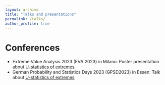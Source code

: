 ```yaml
---
layout: archive
title: "Talks and presentations"
permalink: /talks/
author_profile: true
---
```

Conferences
======
* Extreme Value Analysis 2023 (EVA 2023) in Milano: Poster presentation about [U-statistics of extremes](/_talks/u_stat_poster.md)
* German Probability and Statistics Days 2023 (GPSD2023) in Essen:
Talk about [U-statistics of extremes](_talks/u_stat_talk.md)

